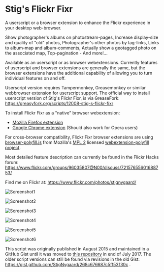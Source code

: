 # Stig's Flickr Fixr

A userscript or a browser extension to enhance the Flickr experience in your desktop web-browser.

Show photographer's albums on photostream-pages, Increase display-size and quality of "old" photos, Photographer's other photos by tag-links, Links to album-map and album-comments, Actually show a geotagged photo on the associated map, Top-pagination - And more!...

Available as an userscript or as browser webextensions. Currently features of userscript and browser extensions are generally the same, but the browser extensions have the additional capability of allowing you to turn individual features on and off.
 
Userscript version requires Tampermonkey, Greasemonkey or similar webbrowser extension for userscript support. The official way to install userscript version of Stig's Flickr Fixr, is via GreaseFork: https://greasyfork.org/scripts/12008-stig-s-flickr-fixr

To install Flickr Fixr as a "native" browser webextension:
* [Mozilla Firefox extension](https://addons.mozilla.org/firefox/addon/flickr-fixr/)
* [Google Chrome extension](https://chrome.google.com/webstore/detail/flickr-fixr/ledhkkpililplmmfcfnhkgifmcnboonb) (Should also work for Opera users)

For cross-browser compatibility, Flickr Fixr browser extensions are using [browser-polyfill.js](https://github.com/StigNygaard/Stigs_Flickr_Fixr/tree/master/lib/mozilla) from Mozilla's [MPL 2](https://raw.githubusercontent.com/StigNygaard/Stigs_Flickr_Fixr/master/lib/mozilla/LICENSE) licensed [webextension-polyfill project](https://github.com/mozilla/webextension-polyfill).

Most detailed feature description can currently be found in the Flickr Hacks forum: https://www.flickr.com/groups/96035807@N00/discuss/72157655601688753/

Find me on Flickr at: https://www.flickr.com/photos/stignygaard/

![Screenshot1](https://farm6.staticflickr.com/5648/20735266759_048a63c8e7_z.jpg)
 
![Screenshot2](https://farm6.staticflickr.com/5831/20952174156_224096cb38_z.jpg)
 
![Screenshot3](https://farm1.staticflickr.com/647/20735265579_4b5438534d_z.jpg)
 
![Screenshot4](https://c2.staticflickr.com/6/5792/23292293241_0ac027074b_z.jpg)
 
![Screenshot5](https://c2.staticflickr.com/2/1464/24542608253_4668534b77_z.jpg)
 
![Screenshot6](https://c1.staticflickr.com/5/4323/35889673300_b36f445f4b_z.jpg)
 
This script was originally published in August 2015 and maintained in a GitHub Gist until it was moved to [this repository](https://github.com/StigNygaard/Stigs_Flickr_Fixr) in end of July 2017. The older script versions can still be found via revisions in the old Gist: https://gist.github.com/StigNygaard/268c676687c5ff53130c .
